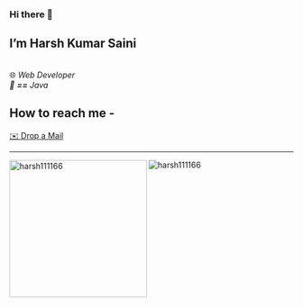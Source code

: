 ### Hi there 👋

## I’m Harsh Kumar Saini
</br>
🌐 <i>Web Developer</i>
</br>
<i>🧡 <b>==</b> Java</i>


## How to reach me -
[✉️ Drop a Mail](mailto:harshsaini111166@gmail.com) 


---


  <img align="left" height="244px" alt="harsh111166" src="https://github-readme-stats.vercel.app/api?username=harsh111166&show_icons=true&hide_border=false&title_color=ff652f&icon_color=FFE400&bg_color=09131B&text_color=ffffff&border_color=0c1a25" />
  

  <img align="left" alt="harsh111166" src="https://github-readme-stats.vercel.app/api/top-langs/?username=harsh111166&langs_count=8&show_icons=true&hide_border=false&title_color=ff652f&icon_color=FFE400&bg_color=09131B&text_color=ffffff&border_color=0c1a25" />





<!--
**harsh111166/harsh111166** is a ✨ _special_ ✨ repository because its `README.md` (this file) appears on your GitHub profile.

Here are some ideas to get you started:

- 🔭 I’m currently working on ...
- 🌱 I’m currently learning ...
- 👯 I’m looking to collaborate on ...
- 🤔 I’m looking for help with ...
- 💬 Ask me about ...
- 📫 How to reach me: ...
- 😄 Pronouns: ...
- ⚡ Fun fact: ...
-->

